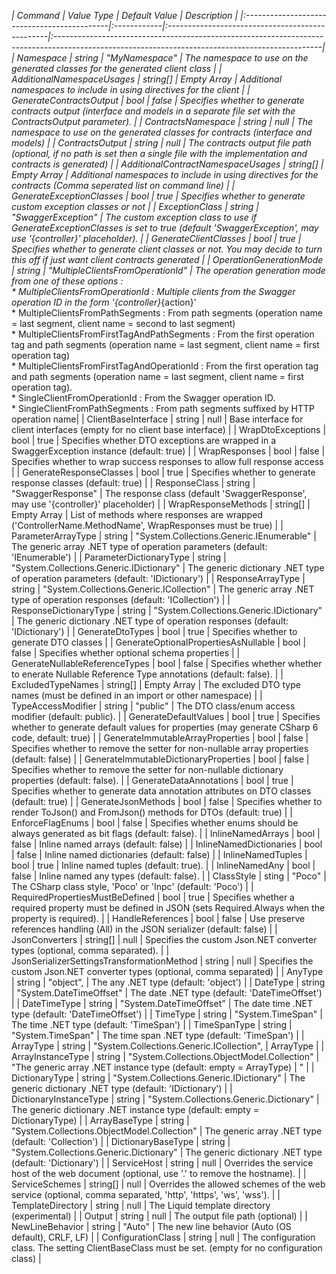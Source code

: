 _| Command                                    | Value&nbsp;Type | Default&nbsp;Value                                  | Description                                                                                                                                    |
|:--------------------------------------------|:------------|:------------------------------------------------|:------------------------------------------------------------------------------------------------------------------------------------------------|
| Namespace                                  | string     | "MyNamespace"                                  | The namespace to use on the generated classes for the generated client class                                                                   |
| AdditionalNamespaceUsages                  | string[]   | Empty Array                                    | Additional namespaces to include in using directives for the client                                                                            |
| GenerateContractsOutput                    | bool       | false                                          | Specifies whether to generate contracts output (interface and models in a separate file set with the ContractsOutput parameter).               |
| ContractsNamespace                         | string     | null                                           | The namespace to use on the generated classes for contracts (interface and models)                                                             |
| ContractsOutput                            | string     | null                                           | The contracts output file path (optional, if no path is set then a single file with the implementation and contracts is generated)             |
| AdditionalContractNamespaceUsages          | string[]   | Empty Array                                    | Additional namespaces to include in using directives for the contracts  (Comma seperated list on command line)                                 |
| GenerateExceptionClasses                   | bool       | true                                           | Specifies whether to generate custom exception classes or not                                                                                  |
| ExceptionClass                             | string     | "SwaggerException"                             | The custom exception class to use if GenerateExceptionClasses is set to true (default 'SwaggerException', may use '{controller}' placeholder). |
| GenerateClientClasses                      | bool       | true                                           | Specifies whether to generate client classes or not. You may decide to turn this off if just want client contracts generated                   |
| OperationGenerationMode                    | string     | "MultipleClientsFromOperationId"               | The operation generation mode from one of these options : <br/>* MultipleClientsFromOperationId : Multiple clients from the Swagger operation ID in the form '{controller}_{action}'<br/>* MultipleClientsFromPathSegments : From path segments (operation name = last segment, client name = second to last segment)<br/>* MultipleClientsFromFirstTagAndPathSegments : From the first operation tag and path segments (operation name = last segment, client name = first operation tag)<br/>* MultipleClientsFromFirstTagAndOperationId : From the first operation tag and path segments (operation name = last segment, client name = first operation tag).<br/>* SingleClientFromOperationId : From the Swagger operation ID.<br/>* SingleClientFromPathSegments : From path segments suffixed by HTTP operation name|
| ClientBaseInterface                        | string     | null                                           | Base interface for client interfaces (empty for no client base interface)                               |
| WrapDtoExceptions                          | bool       | true                                           | Specifies whether DTO exceptions are wrapped in a SwaggerException instance (default: true)             |
| WrapResponses                              | bool       | false                                          | Specifies whether to wrap success responses to allow full response access                               |
| GenerateResponseClasses                    | bool       | true                                           | Specifies whether to generate response classes (default: true)                                          |
| ResponseClass                              | string     | "SwaggerResponse"                              | The response class (default 'SwaggerResponse', may use '{controller}' placeholder)                      |
| WrapResponseMethods                        | string[]   | Empty Array                                    | List of methods where responses are wrapped ('ControllerName.MethodName', WrapResponses must be true)   |
| ParameterArrayType                         | string     | "System.Collections.Generic.IEnumerable"       | The generic array .NET type of operation parameters (default: 'IEnumerable')                            |
| ParameterDictionaryType                    | string     | "System.Collections.Generic.IDictionary"       | The generic dictionary .NET type of operation parameters (default: 'IDictionary')                       |
| ResponseArrayType                          | string     | "System.Collections.Generic.ICollection"       | The generic array .NET type of operation responses (default: 'ICollection')                             |
| ResponseDictionaryType                     | string     | "System.Collections.Generic.IDictionary"       | The generic dictionary .NET type of operation responses (default: 'IDictionary')                        |
| GenerateDtoTypes                           | bool       | true                                           | Specifies whether to generate DTO classes                                                               |
| GenerateOptionalPropertiesAsNullable       | bool       | false                                          | Specifies whether optional schema properties                                                            |
| GenerateNullableReferenceTypes             | bool       | false                                          | Specifies whether whether to enerate Nullable Reference Type annotations (default: false).              |
| ExcludedTypeNames                          | string[]   | Empty Array                                    | The excluded DTO type names (must be defined in an import or other namespace)                           |
| TypeAccessModifier                         | string     | "public"                                       | The DTO class/enum access modifier (default: public).                                                   |
| GenerateDefaultValues                      | bool       | true                                           | Specifies whether to generate default values for properties (may generate CSharp 6 code, default: true) |
| GenerateImmutableArrayProperties           | bool       | false                                          | Specifies whether to remove the setter for non-nullable array properties (default: false)               |
| GenerateImmutableDictionaryProperties      | bool       | false                                          | Specifies whether to remove the setter for non-nullable dictionary properties (default: false).         |
| GenerateDataAnnotations                    | bool       | true                                           | Specifies whether to generate data annotation attributes on DTO classes (default: true)                 |
| GenerateJsonMethods                        | bool       | false                                          | Specifies whether to render ToJson() and FromJson() methods for DTOs (default: true)                    |
| EnforceFlagEnums                           | bool       | false                                          | Specifies whether enums should be always generated as bit flags (default: false).                       |
| InlineNamedArrays                          | bool       | false                                          | Inline named arrays (default: false)                                                                    |
| InlineNamedDictionaries                    | bool       | false                                          | Inline named dictionaries (default: false)                                                              |
| InlineNamedTuples                          | bool       | true                                           | Inline named tuples (default: true).                                                                    |
| InlineNamedAny                             | bool       | false                                          | Inline named any types (default: false).                                                                |
| ClassStyle                                 | sting      | "Poco"                                         | The CSharp class style, 'Poco' or 'Inpc' (default: 'Poco')                                                          |
| RequiredPropertiesMustBeDefined            | bool       | true                                           | Specifies whether a required property must be defined in JSON (sets Required.Always when the property is required). |
| HandleReferences                           | bool       | false                                          | Use preserve references handling (All) in the JSON serializer (default: false)                                      |
| JsonConverters                             | string[]   | null                                           | Specifies the custom Json.NET converter types (optional, comma separated).                                          |
| JsonSerializerSettingsTransformationMethod | string     | null                                           | Specifies the custom Json.NET converter types (optional, comma separated)                                           |
| AnyType                                    | string     | "object",                                      | The any .NET type (default: 'object')                                                                               |
| DateType                                   | string     | "System.DateTimeOffset"                        | The date .NET type (default: 'DateTimeOffset')                                                                      |
| DateTimeType                               | string     | "System.DateTimeOffset"                        | The date time .NET type (default: 'DateTimeOffset')                                                                 |
| TimeType                                   | string     | "System.TimeSpan"                              | The time .NET type (default: 'TimeSpan')                                                                            |
| TimeSpanType                               | string     | "System.TimeSpan"                              | The time span .NET type (default: 'TimeSpan')                                                                       |
| ArrayType                                  | string     | "System.Collections.Generic.ICollection",      | ArrayType                                                                                                           |
| ArrayInstanceType                          | string     | "System.Collections.ObjectModel.Collection"    | "The generic array .NET instance type (default: empty = ArrayType) | " |
| DictionaryType                             | string     | "System.Collections.Generic.IDictionary"       | The generic dictionary .NET type (default: 'IDictionary')                   |
| DictionaryInstanceType                     | string     | "System.Collections.Generic.Dictionary"        | The generic dictionary .NET instance type (default: empty = DictionaryType) |
| ArrayBaseType                              | string     | "System.Collections.ObjectModel.Collection"    | The generic array .NET type (default: 'Collection')                         |
| DictionaryBaseType                         | string     | "System.Collections.Generic.Dictionary"        | The generic dictionary .NET type (default: 'Dictionary')                    |
| ServiceHost                                | string     | null                                           | Overrides the service host of the web document (optional, use '.' to remove the hostname).                  |
| ServiceSchemes                             | string[]   | null                                           | Overrides the allowed schemes of the web service (optional, comma separated, 'http', 'https', 'ws', 'wss'). |
| TemplateDirectory                          | string     | null                                           | The Liquid template directory (experimental)                                                                |
| Output                                     | string     | null                                           | The output file path (optional)                                                                             |
| NewLineBehavior                            | string     | "Auto"                                         | The new line behavior (Auto (OS default), CRLF, LF)                                                         |
| ConfigurationClass                         | string     | null                                           | The configuration class. The setting ClientBaseClass must be set. (empty for no configuration class)        |
